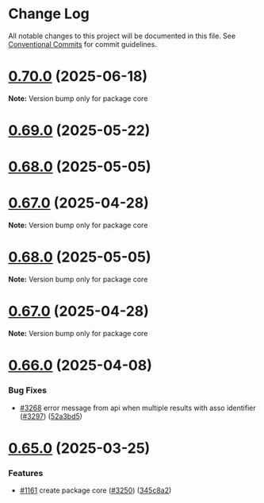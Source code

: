 # Change Log

All notable changes to this project will be documented in this file.
See [Conventional Commits](https://conventionalcommits.org) for commit guidelines.

# [0.70.0](https://github.com/betagouv/datasubvention/compare/v0.69.1...v0.70.0) (2025-06-18)

**Note:** Version bump only for package core

# [0.69.0](https://github.com/betagouv/datasubvention/compare/v0.66.1...v0.69.0) (2025-05-22)

# [0.68.0](https://github.com/betagouv/datasubvention/compare/v0.67.0...v0.68.0) (2025-05-05)

# [0.67.0](https://github.com/betagouv/datasubvention/compare/v0.66.0...v0.67.0) (2025-04-28)

**Note:** Version bump only for package core

# [0.68.0](https://github.com/betagouv/datasubvention/compare/v0.67.0...v0.68.0) (2025-05-05)

**Note:** Version bump only for package core

# [0.67.0](https://github.com/betagouv/datasubvention/compare/v0.66.0...v0.67.0) (2025-04-28)

**Note:** Version bump only for package core

# [0.66.0](https://github.com/betagouv/datasubvention/compare/v0.65.2...v0.66.0) (2025-04-08)

### Bug Fixes

- [#3268](https://github.com/betagouv/datasubvention/issues/3268) error message from api when multiple results with asso identifier ([#3297](https://github.com/betagouv/datasubvention/issues/3297)) ([52a3bd5](https://github.com/betagouv/datasubvention/commit/52a3bd5f29ffee8e099bc1d3d69b3dfd115cd9a0))

# [0.65.0](https://github.com/betagouv/datasubvention/compare/v0.64.2...v0.65.0) (2025-03-25)

### Features

- [#1161](https://github.com/betagouv/datasubvention/issues/1161) create package core ([#3250](https://github.com/betagouv/datasubvention/issues/3250)) ([345c8a2](https://github.com/betagouv/datasubvention/commit/345c8a23b71fb50cb144cd8b40487fc1938f9e7d))
